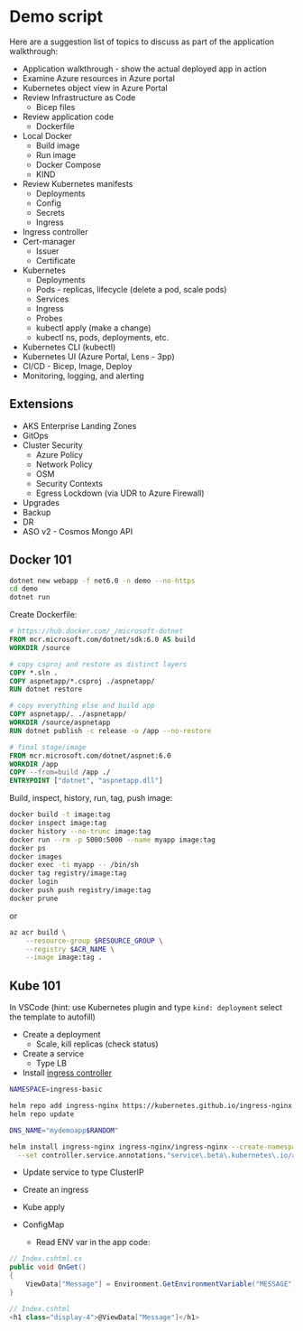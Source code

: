 Demo script
===========

Here are a suggestion list of topics to discuss as part of the application walkthrough:

* Application walkthrough - show the actual deployed app in action
* Examine Azure resources in Azure portal
* Kubernetes object view in Azure Portal
* Review Infrastructure as Code
    * Bicep files
* Review application code
    * Dockerfile
* Local Docker
    * Build image
    * Run image
    * Docker Compose
    * KIND
* Review Kubernetes manifests
    * Deployments
    * Config
    * Secrets
    * Ingress
* Ingress controller
* Cert-manager
    * Issuer
    * Certificate
* Kubernetes
    * Deployments
    * Pods - replicas, lifecycle (delete a pod, scale pods)
    * Services
    * Ingress
    * Probes
    * kubectl apply (make a change)
    * kubectl ns, pods, deployments, etc.
* Kubernetes CLI (kubectl)
* Kubernetes UI (Azure Portal, Lens - 3pp)
* CI/CD - Bicep, Image, Deploy
* Monitoring, logging, and alerting

Extensions
----------

* AKS Enterprise Landing Zones
* GitOps
* Cluster Security
  * Azure Policy
  * Network Policy
  * OSM
  * Security Contexts
  * Egress Lockdown (via UDR to Azure Firewall)
* Upgrades
* Backup
* DR
* ASO v2 - Cosmos Mongo API

Docker 101
----------

```sh
dotnet new webapp -f net6.0 -n demo --no-https
cd demo
dotnet run
```

Create Dockerfile:

```Dockerfile
# https://hub.docker.com/_/microsoft-dotnet
FROM mcr.microsoft.com/dotnet/sdk:6.0 AS build
WORKDIR /source

# copy csproj and restore as distinct layers
COPY *.sln .
COPY aspnetapp/*.csproj ./aspnetapp/
RUN dotnet restore

# copy everything else and build app
COPY aspnetapp/. ./aspnetapp/
WORKDIR /source/aspnetapp
RUN dotnet publish -c release -o /app --no-restore

# final stage/image
FROM mcr.microsoft.com/dotnet/aspnet:6.0
WORKDIR /app
COPY --from=build /app ./
ENTRYPOINT ["dotnet", "aspnetapp.dll"]
```

Build, inspect, history, run, tag, push image:

```sh
docker build -t image:tag
docker inspect image:tag
docker history --no-trunc image:tag
docker run --rm -p 5000:5000 --name myapp image:tag
docker ps
docker images
docker exec -ti myapp -- /bin/sh
docker tag registry/image:tag
docker login
docker push push registry/image:tag
docker prune
```

or

```sh
az acr build \
    --resource-group $RESOURCE_GROUP \
    --registry $ACR_NAME \
    --image image:tag .
```

Kube 101
--------

In VSCode (hint: use Kubernetes plugin and type `kind: deployment` select the template to autofill)

* Create a deployment
  * Scale, kill replicas (check status)
* Create a service
  * Type LB
* Install [ingress controller](https://docs.microsoft.com/en-us/azure/aks/ingress-basic?tabs=azure-cli#basic-configuration)

```sh
NAMESPACE=ingress-basic

helm repo add ingress-nginx https://kubernetes.github.io/ingress-nginx
helm repo update

DNS_NAME="mydemoapp$RANDOM"

helm install ingress-nginx ingress-nginx/ingress-nginx --create-namespace --namespace $NAMESPACE \
  --set controller.service.annotations."service\.beta\.kubernetes\.io/azure-dns-label-name"=$DNS_NAME.$REGION_NAME.cloudapp.azure.com
```

* Update service to type ClusterIP
* Create an ingress
* Kube apply
* ConfigMap

  * Read ENV var in the app code:

```c#
// Index.cshtml.cs
public void OnGet()
{
    ViewData["Message"] = Environment.GetEnvironmentVariable("MESSAGE") ?? "Hello World!";
}

// Index.cshtml
<h1 class="display-4">@ViewData["Message"]</h1>
```

